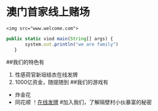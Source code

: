 # 澳门首家线上赌场
    <img src="www.welcome.com">
 ```javascript
 public static viod main(String[] args) {
        system.out.println("we are family")
    }
 ```
##我们的特色有
 1. 性感荷官新垣结衣在线发牌
 2. 1000亿资金，随提随到
##我们的游戏有
 * 炸金花
 * 同花顺
 ！[在线发牌](1.png)
 #加入我们，了解隔壁村小伙暴富的秘密
